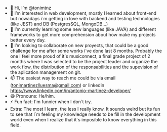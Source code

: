 - 👋 Hi, I’m @tonimtnz
- 👀 I’m interested in web development, mostly I learned about front-end but nowadays i´m getting in love with backend and testing technologies (like JEST) and DB (PostgresSQL, MongoDB...)
- 🌱 I’m currently learning some new languages (like JAVA) and different frameworks to get more comprehension about how make my projects better every day.
- 💞️ I’m looking to collaborate on new proyects, that could be a good challenge for me after some works i`ve done last 8 months. Probably the one I feel more proud of it´s musiconnect, a final grade project of 2 months where I was selected to be the project leader and organize the work flow, the distribution of the responsabilities and the supevision of the aplication management on git.
- 📫 The easiest way to reach me could be via email (tonimartinezlluesma@gmail.com) or linkedin https://www.linkedin.com/in/antonio-martinez-developer/
- 😄 Pronouns: He/him.
- ⚡ Fun fact: I´m funnier when I don´t try.
- Extra: The most I learn, the less I really know. It sounds weird but its fun to see that I´m feeling my knowledge needs to be fill in the development world even when I realize that it´s imposible to know everything in this field. 

<!---
tonimtnz/tonimtnz is a ✨ special ✨ repository because its `README.md` (this file) appears on your GitHub profile.
You can click the Preview link to take a look at your changes.
--->
